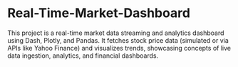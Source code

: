 # Real-Time-Market-Dashboard
This project is a real-time market data streaming and analytics dashboard using Dash, Plotly, and Pandas. It fetches stock price data (simulated or via APIs like Yahoo Finance) and visualizes trends, showcasing concepts of live data ingestion, analytics, and financial dashboards.
